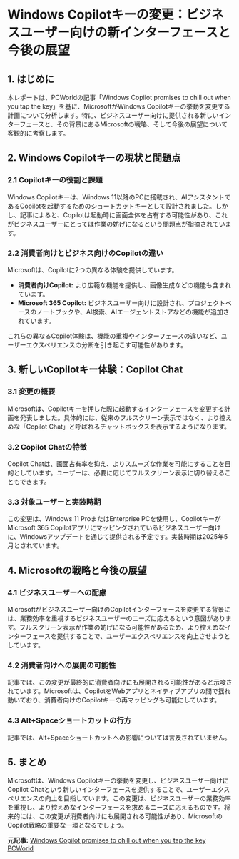 # Windows Copilotキーの変更：ビジネスユーザー向けの新インターフェースと今後の展望

## 1. はじめに

本レポートは、PCWorldの記事「Windows Copilot promises to chill out when you tap the key」を基に、MicrosoftがWindows Copilotキーの挙動を変更する計画について分析します。特に、ビジネスユーザー向けに提供される新しいインターフェースと、その背景にあるMicrosoftの戦略、そして今後の展望について客観的に考察します。

## 2. Windows Copilotキーの現状と問題点

### 2.1 Copilotキーの役割と課題

Windows Copilotキーは、Windows 11以降のPCに搭載され、AIアシスタントであるCopilotを起動するためのショートカットキーとして設計されました。しかし、記事によると、Copilotは起動時に画面全体を占有する可能性があり、これがビジネスユーザーにとっては作業の妨げになるという問題点が指摘されています。

### 2.2 消費者向けとビジネス向けのCopilotの違い

Microsoftは、Copilotに2つの異なる体験を提供しています。

* **消費者向けCopilot:** より広範な機能を提供し、画像生成などの機能も含まれています。
* **Microsoft 365 Copilot:** ビジネスユーザー向けに設計され、プロジェクトベースのノートブックや、AI検索、AIエージェントストアなどの機能が追加されています。

これらの異なるCopilot体験は、機能の重複やインターフェースの違いなど、ユーザーエクスペリエンスの分断を引き起こす可能性があります。

## 3. 新しいCopilotキー体験：Copilot Chat

### 3.1 変更の概要

Microsoftは、Copilotキーを押した際に起動するインターフェースを変更する計画を発表しました。具体的には、従来のフルスクリーン表示ではなく、より控えめな「Copilot Chat」と呼ばれるチャットボックスを表示するようになります。

### 3.2 Copilot Chatの特徴

Copilot Chatは、画面占有率を抑え、よりスムーズな作業を可能にすることを目的としています。ユーザーは、必要に応じてフルスクリーン表示に切り替えることもできます。

### 3.3 対象ユーザーと実装時期

この変更は、Windows 11 ProまたはEnterprise PCを使用し、CopilotキーがMicrosoft 365 Copilotアプリにマッピングされているビジネスユーザー向けに、Windowsアップデートを通じて提供される予定です。実装時期は2025年5月とされています。

## 4. Microsoftの戦略と今後の展望

### 4.1 ビジネスユーザーへの配慮

Microsoftがビジネスユーザー向けのCopilotインターフェースを変更する背景には、業務効率を重視するビジネスユーザーのニーズに応えるという意図があります。フルスクリーン表示が作業の妨げになる可能性があるため、より控えめなインターフェースを提供することで、ユーザーエクスペリエンスを向上させようとしています。

### 4.2 消費者向けへの展開の可能性

記事では、この変更が最終的に消費者向けにも展開される可能性があると示唆されています。Microsoftは、CopilotをWebアプリとネイティブアプリの間で揺れ動いており、消費者向けのCopilotキーの再マッピングも可能にしています。

### 4.3 Alt+Spaceショートカットの行方

記事では、Alt+Spaceショートカットへの影響については言及されていません。

## 5. まとめ

Microsoftは、Windows Copilotキーの挙動を変更し、ビジネスユーザー向けにCopilot Chatという新しいインターフェースを提供することで、ユーザーエクスペリエンスの向上を目指しています。この変更は、ビジネスユーザーの業務効率を重視し、より控えめなインターフェースを求めるニーズに応えるものです。将来的には、この変更が消費者向けにも展開される可能性があり、MicrosoftのCopilot戦略の重要な一環となるでしょう。



**元記事:** [Windows Copilot promises to chill out when you tap the key PCWorld](https://www.pcworld.com/article/2763640/windows-copilot-promises-it-will-chill-out-when-you-tap-the-key.html)